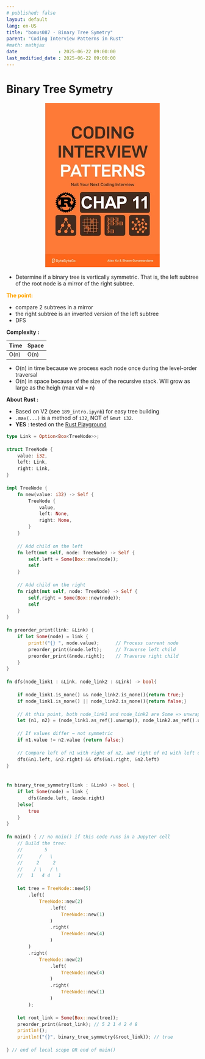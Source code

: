 ```yaml
---
# published: false
layout: default
lang: en-US
title: "bonus087 - Binary Tree Symetry"
parent: "Coding Interview Patterns in Rust"
#math: mathjax
date               : 2025-06-22 09:00:00
last_modified_date : 2025-06-22 09:00:00
---
```


# Binary Tree Symetry

<div align="center">
<img src="../assets/chap_11.webp" alt="" width="300" loading="lazy"/>
</div>

* Determine if a binary tree is vertically symmetric. That is, the left subtree of the root node is a
mirror of the right subtree.


<span style="color:orange"><b>The point:</b></span>

* compare 2 subtrees in a mirror
* the right subtree is an inverted version of the left subtree
* DFS


**Complexity :**

| Time        | Space |
|-------------|-------|
| O(n)        | O(n)  |

* O(n) in time because we process each node once during the level-order traversal
* O(n) in space because of the size of the recursive stack. Will grow as large as the heigh (max val = n) 

**About Rust :**
* Based on V2 (see ``189_intro.ipynb``) for easy tree building
* ``.max(...)`` is a method of ``i32``, NOT of ``&mut i32``.
* **YES** : tested on the [Rust Playground](https://play.rust-lang.org/)





<!-- <span style="color:red"><b>TODO : </b></span> 
* Rust : come back on `.as_mut()`, `.as_deref()`         -->


<!-- * <span style="color:lime"><b>Preferred solution?</b></span>      -->



```rust
type Link = Option<Box<TreeNode>>;

struct TreeNode {
    value: i32,
    left: Link,
    right: Link,
}

impl TreeNode {
    fn new(value: i32) -> Self {
        TreeNode {
            value,
            left: None,
            right: None,
        }
    }

    // Add child on the left
    fn left(mut self, node: TreeNode) -> Self {
        self.left = Some(Box::new(node));
        self
    }

    // Add child on the right
    fn right(mut self, node: TreeNode) -> Self {
        self.right = Some(Box::new(node));
        self
    }
}

fn preorder_print(link: &Link) {
    if let Some(node) = link {
        print!("{} ", node.value);      // Process current node
        preorder_print(&node.left);     // Traverse left child
        preorder_print(&node.right);    // Traverse right child
    }
}

fn dfs(node_link1 : &Link, node_link2 : &Link) -> bool{
    
    if node_link1.is_none() && node_link2.is_none(){return true;}
    if node_link1.is_none() || node_link2.is_none(){return false;}
    
    // At this point, both node_link1 and node_link2 are Some => unwrap safely
    let (n1, n2) = (node_link1.as_ref().unwrap(), node_link2.as_ref().unwrap());
    
    // If values differ → not symmetric
    if n1.value != n2.value {return false;}
    
    // Compare left of n1 with right of n2, and right of n1 with left of n2
    dfs(&n1.left, &n2.right) && dfs(&n1.right, &n2.left)
}


fn binary_tree_symmetry(link : &Link) -> bool {
    if let Some(node) = link {
        dfs(&node.left, &node.right)
    }else{
        true
    }
}

fn main() { // no main() if this code runs in a Jupyter cell 
    // Build the tree:
    //        5
    //      /   \
    //     2     2
    //    / \   / \
    //   1   4 4   1
    
    let tree = TreeNode::new(5)
        .left(
            TreeNode::new(2)
                .left(
                    TreeNode::new(1)
                )
                .right(
                    TreeNode::new(4)
                )
        )
        .right(
            TreeNode::new(2)
                .left(
                    TreeNode::new(4)
                )
                .right(
                    TreeNode::new(1)
                )
        );

    let root_link = Some(Box::new(tree));
    preorder_print(&root_link); // 5 2 1 4 2 4 8  
    println!();
    println!("{}", binary_tree_symmetry(&root_link)); // true
    
} // end of local scope OR end of main()
```
